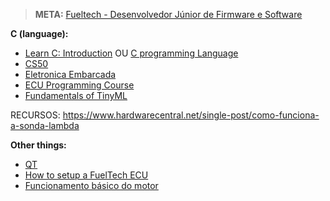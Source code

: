 > **META:** [Fueltech - Desenvolvedor Júnior de Firmware e Software](https://fueltech.gupy.io/jobs/5196740?jobBoardSource=gupy_public_page)

**C (language):**
+ [Learn C: Introduction](https://www.codecademy.com/learn/learn-c-introduction) OU [C programming Language](https://www.youtube.com/watch?v=KJgsSFOSQv0)
+ [CS50](https://pll.harvard.edu/course/cs50-introduction-computer-science)
+ [Eletronica Embarcada](https://www.youtube.com/playlist?list=PLVxRPcNO83UKTuNARcQ_z31lcSjBbKAxh)
+ [ECU Programming Course](https://www.youtube.com/playlist?list=PLfs9hw2d2SPykVCl7Qz_dF0tVYZTggesn)
+ [Fundamentals of TinyML](https://pll.harvard.edu/course/fundamentals-tinyml)

RECURSOS: https://www.hardwarecentral.net/single-post/como-funciona-a-sonda-lambda

**Other things:**
+ [QT](https://www.qt.io/)
+ [How to setup a FuelTech ECU](https://www.youtube.com/watch?v=DTxorzhxp_Y)
+ [Funcionamento básico do motor](https://www.youtube.com/watch?v=j79zLq7Bmdc)